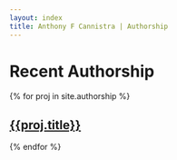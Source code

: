 ```yaml
---
layout: index
title: Anthony F Cannistra | Authorship
---
```


<h1> Recent Authorship</h1>

{% for proj in site.authorship %}
<a href="{{proj.link}}"><h2>{{proj.title}}</h2></a>
{% endfor %} 



